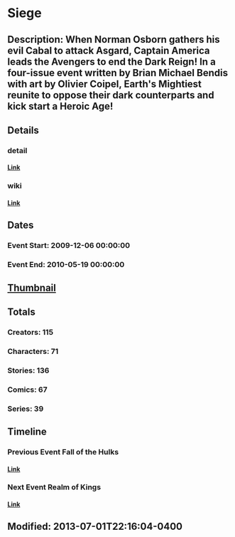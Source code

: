 # Siege
## Description: When Norman Osborn gathers his evil Cabal to attack Asgard, Captain America leads the Avengers to end the Dark Reign! In a four-issue event written by Brian Michael Bendis with art by Olivier Coipel, Earth's Mightiest reunite to oppose their dark counterparts and kick start a Heroic Age!
## Details
### detail
#### [Link](http://marvel.com/comics/events/273/siege?utm_campaign=apiRef&utm_source=225578a89fc76f3d20fbffda5d17a88d)
### wiki
#### [Link](http://marvel.com/universe/Siege?utm_campaign=apiRef&utm_source=225578a89fc76f3d20fbffda5d17a88d)
## Dates
### Event Start: 2009-12-06 00:00:00
### Event End: 2010-05-19 00:00:00
## [Thumbnail](http://i.annihil.us/u/prod/marvel/i/mg/2/f0/5109a26a41b77.jpg)
## Totals
### Creators: 115
### Characters: 71
### Stories: 136
### Comics: 67
### Series: 39
## Timeline
### Previous Event Fall of the Hulks
#### [Link](http://gateway.marvel.com/v1/public/events/297)
### Next Event Realm of Kings
#### [Link](http://gateway.marvel.com/v1/public/events/295)
## Modified: 2013-07-01T22:16:04-0400